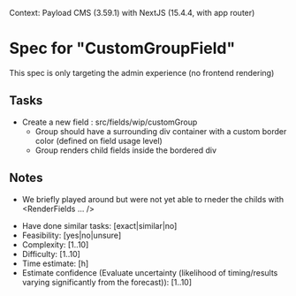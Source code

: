 Context: Payload CMS (3.59.1) with NextJS (15.4.4, with app router)

# Spec for "CustomGroupField"

This spec is only targeting the admin experience (no frontend rendering)

## Tasks

* Create a new field : src/fields/wip/customGroup
  * Group should have a surrounding div container with a custom border color (defined on field usage level)
  * Group renders child fields inside the bordered div

## Notes
* We briefly played around but were not yet able to rneder the childs with <RenderFields ... />




+ Have done similar tasks: [exact|similar|no]
+ Feasibility: [yes|no|unsure] 
+ Complexity: [1..10]
+ Difficulty: [1..10]
+ Time estimate: [h]
+ Estimate confidence (Evaluate uncertainty (likelihood of timing/results varying significantly from the forecast)): [1..10]